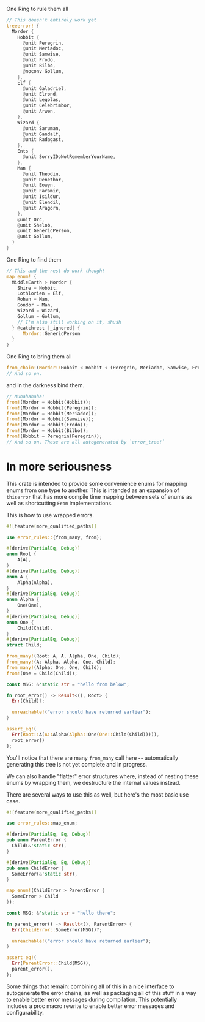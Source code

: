 One Ring to rule them all
```rs
// This doesn't entirely work yet
treeerror! {
  Mordor {
    Hobbit {
      @unit Peregrin,
      @unit Meriadoc,
      @unit Samwise,
      @unit Frodo,
      @unit Bilbo,
      @noconv Gollum,
    },
    Elf {
      @unit Galadriel,
      @unit Elrond,
      @unit Legolas,
      @unit Celebrimbor,
      @unit Arwen,
    },
    Wizard {
      @unit Saruman,
      @unit Gandalf,
      @unit Radagast,
    },
    Ents {
      @unit SorryIDoNotRememberYourName,
    },
    Man {
      @unit Theodin,
      @unit Denethor,
      @unit Eowyn,
      @unit Faramir,
      @unit Isildur,
      @unit Elendil,
      @unit Aragorn,
    },
    @unit Orc,
    @unit Shelob,
    @unit GenericPerson,
    @unit Gollum,
  }
}
```
One Ring to find them
```rs
// This and the rest do work though!
map_enum! {
  MiddleEarth > Mordor {
    Shire = Hobbit,
    Lothlorien = Elf,
    Rohan = Man,
    Gondor = Man,
    Wizard = Wizard,
    Gollum = Gollum,
    // I'm also still working on it, shush
  } @catchrest |_ignored| {
      Mordor::GenericPerson
  }
}
```
One Ring to bring them all
```rs
from_chain!(Mordor::Hobbit < Hobbit < (Peregrin, Meriadoc, Samwise, Frodo, Bilbo));
// And so on.
```
and in the darkness bind them.
```rs
// Muhahahaha!
from!(Mordor = Hobbit(Hobbit));
from!(Mordor = Hobbit(Peregrin));
from!(Mordor = Hobbit(Meriadoc));
from!(Mordor = Hobbit(Samwise));
from!(Mordor = Hobbit(Frodo));
from!(Mordor = Hobbit(Bilbo));
from!(Hobbit = Peregrin(Peregrin));
// And so on. These are all autogenerated by `error_tree!`
```

# In more seriousness

This crate is intended to provide some convenience enums for mapping enums from one type to
another. This is intended as an expansion of `thiserror` that has more compile time mapping
between sets of enums as well as shortcutting `From` implementations.

This is how to use wrapped errors.

```rs
#![feature(more_qualified_paths)]

use error_rules::{from_many, from};

#[derive(PartialEq, Debug)]
enum Root {
    A(A),
}
#[derive(PartialEq, Debug)]
enum A {
    Alpha(Alpha),
}
#[derive(PartialEq, Debug)]
enum Alpha {
    One(One),
}
#[derive(PartialEq, Debug)]
enum One {
    Child(Child),
}
#[derive(PartialEq, Debug)]
struct Child;

from_many!(Root: A, A, Alpha, One, Child);
from_many!(A: Alpha, Alpha, One, Child);
from_many!(Alpha: One, One, Child);
from!(One = Child(Child));

const MSG: &'static str = "hello from below";

fn root_error() -> Result<(), Root> {
  Err(Child)?;

  unreachable!("error should have returned earlier");
}

assert_eq!(
  Err(Root::A(A::Alpha(Alpha::One(One::Child(Child))))),
  root_error()
);
```

You'll notice that there are many `from_many` call here -- automatically generating this
tree is not yet complete and in progress.

We can also handle "flatter" error structures where, instead of nesting these enums by
wrapping them, we destructure the internal values instead.

There are several ways to use this as well, but here's the most basic use case.

```rs
#![feature(more_qualified_paths)]

use error_rules::map_enum;

#[derive(PartialEq, Eq, Debug)]
pub enum ParentError {
  Child(&'static str),
}

#[derive(PartialEq, Eq, Debug)]
pub enum ChildError {
  SomeError(&'static str),
}

map_enum!(ChildError > ParentError {
  SomeError > Child
});

const MSG: &'static str = "hello there";

fn parent_error() -> Result<(), ParentError> {
  Err(ChildError::SomeError(MSG))?;

  unreachable!("error should have returned earlier");
}

assert_eq!(
  Err(ParentError::Child(MSG)),
  parent_error(),
);
```

Some things that remain: combining all of this in a nice interface to autogenerate the
error chains, as well as packaging all of this stuff in a way to enable better error
messages during compilation. This potentially includes a proc macro rewrite to enable
better error messages and configurability.
